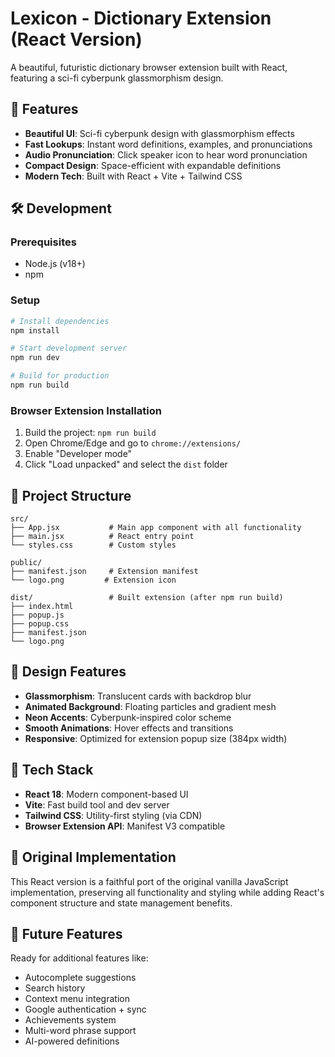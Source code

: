 # Lexicon - Dictionary Extension (React Version)

A beautiful, futuristic dictionary browser extension built with React, featuring a sci-fi cyberpunk glassmorphism design.

## 🚀 Features

- **Beautiful UI**: Sci-fi cyberpunk design with glassmorphism effects
- **Fast Lookups**: Instant word definitions, examples, and pronunciations
- **Audio Pronunciation**: Click speaker icon to hear word pronunciation
- **Compact Design**: Space-efficient with expandable definitions
- **Modern Tech**: Built with React + Vite + Tailwind CSS

## 🛠️ Development

### Prerequisites

- Node.js (v18+)
- npm

### Setup

```bash
# Install dependencies
npm install

# Start development server
npm run dev

# Build for production
npm run build
```

### Browser Extension Installation

1. Build the project: `npm run build`
2. Open Chrome/Edge and go to `chrome://extensions/`
3. Enable "Developer mode"
4. Click "Load unpacked" and select the `dist` folder

## 📁 Project Structure

```
src/
├── App.jsx           # Main app component with all functionality
├── main.jsx          # React entry point
└── styles.css        # Custom styles

public/
├── manifest.json     # Extension manifest
└── logo.png         # Extension icon

dist/                 # Built extension (after npm run build)
├── index.html
├── popup.js
├── popup.css
├── manifest.json
└── logo.png
```

## 🎨 Design Features

- **Glassmorphism**: Translucent cards with backdrop blur
- **Animated Background**: Floating particles and gradient mesh
- **Neon Accents**: Cyberpunk-inspired color scheme
- **Smooth Animations**: Hover effects and transitions
- **Responsive**: Optimized for extension popup size (384px width)

## 🔧 Tech Stack

- **React 18**: Modern component-based UI
- **Vite**: Fast build tool and dev server
- **Tailwind CSS**: Utility-first styling (via CDN)
- **Browser Extension API**: Manifest V3 compatible

## 📝 Original Implementation

This React version is a faithful port of the original vanilla JavaScript implementation, preserving all functionality and styling while adding React's component structure and state management benefits.

## 🎯 Future Features

Ready for additional features like:

- Autocomplete suggestions
- Search history
- Context menu integration
- Google authentication + sync
- Achievements system
- Multi-word phrase support
- AI-powered definitions
